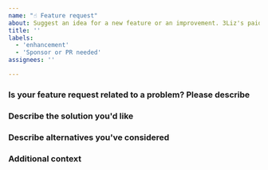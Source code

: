 ```yaml
---
name: "☝️ Feature request"
about: Suggest an idea for a new feature or an improvement. 3Liz's paid software development => https://www.3liz.com/services.html#software-dev
title: ''
labels:
  - 'enhancement'
  - 'Sponsor or PR needed' 
assignees: ''

---
```


### Is your feature request related to a problem? Please describe
<!-- A clear and concise description of what the problem is. Ex. I'm always frustrated when [...] -->

### Describe the solution you'd like
<!-- A clear and concise description of what you want to happen. -->

### Describe alternatives you've considered
<!-- A clear and concise description of any alternative solutions or features you've considered. -->

### Additional context
<!-- Add any other context or screenshots about the feature request here. -->

